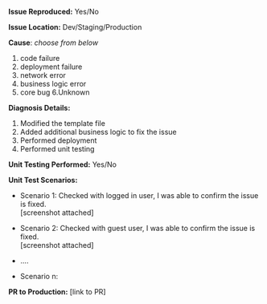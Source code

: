 **Issue Reproduced:** Yes/No 

**Issue Location:** Dev/Staging/Production 

**Cause**: _choose from below_ 
1. code failure 
2. deployment failure 
3. network error 
4. business logic error 
5. core bug 6.Unknown 

**Diagnosis Details:** 
1. Modified the template file  
2. Added additional business logic to fix the issue 
3. Performed deployment 
4. Performed unit testing 

**Unit Testing Performed:** Yes/No 

**Unit Test Scenarios:** 
- Scenario 1: Checked with logged in user, I was able to confirm the issue is fixed.  
[screenshot attached] 

- Scenario 2: Checked with guest user, I was able to confirm the issue is fixed.  
[screenshot attached] 
- .... 
- Scenario n: 

**PR to Production:** [link to PR] 
